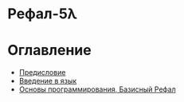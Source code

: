 # Рефал-5λ

# Оглавление
* [Предисловие](1-foreword.md)
* [Введение в язык](2-intro.md)
* [Основы программирования, Базисный Рефал](3-basics.md)
